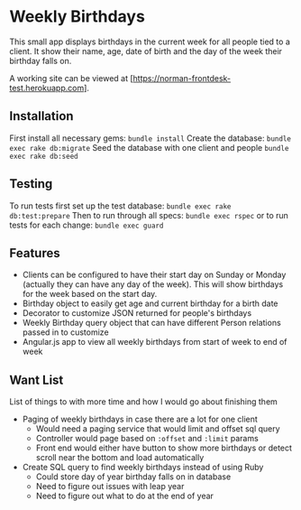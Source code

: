 # Weekly Birthdays

This small app displays birthdays in the current week for all people tied to
a client. It show their name, age, date of birth and the day of the week
their birthday falls on.

A working site can be viewed at [https://norman-frontdesk-test.herokuapp.com].

## Installation
First install all necessary gems:
`bundle install`
Create the database:
`bundle exec rake db:migrate`
Seed the database with one client and people
`bundle exec rake db:seed`

## Testing
To run tests first set up the test database:
`bundle exec rake db:test:prepare`
Then to run through all specs:
`bundle exec rspec`
or to run tests for each change:
`bundle exec guard`

## Features
- Clients can be configured to have their start day on Sunday or Monday (actually
they can have any day of the week). This will show birthdays for the week
based on the start day.
- Birthday object to easily get age and current birthday for a birth date
- Decorator to customize JSON returned for people's birthdays
- Weekly Birthday query object that can have different Person relations
passed in to customize
- Angular.js app to view all weekly birthdays from start of week to end of week

## Want List
List of things to with more time and how I would go about finishing them

- Paging of weekly birthdays in case there are a lot for one client
  - Would need a paging service that would limit and offset sql query
  - Controller would page based on `:offset` and `:limit` params
  - Front end would either have button to show more birthdays or detect
  scroll near the bottom and load automatically
- Create SQL query to find weekly birthdays instead of using Ruby
  - Could store day of year birthday falls on in database
  - Need to figure out issues with leap year
  - Need to figure out what to do at the end of year

